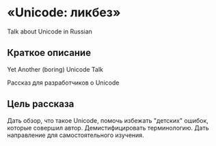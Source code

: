 # «Unicode: ликбез»

Talk about Unicode in Russian

## Краткое описание

Yet Another (boring) Unicode Talk

Рассказ для разработчиков о Unicode 

## Цель рассказа

Дать обзор, что такое Unicode, помочь избежать "детских" ошибок, которые совершил автор.
Демистифицировать терминологию. Дать направление для самостоятельного изучения.
